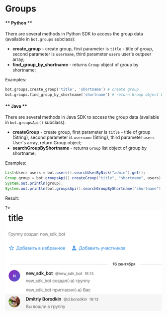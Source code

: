 # Groups

<!-- tabs:start -->

#### ** Python **

There are several methods in Python SDK to access the group data (available in ``bot.groups`` subclass):

- **create_group** - create group, first parameter is ``title`` - title of group, second parameter is ``username``, third parameter ``users`` user's outpeer array;
- **find_group_by_shortname** - returns ``Group`` object of group by shortname;

Examples:

```python
bot.groups.create_group('title', 'shortname') # create group
bot.groups.find_group_by_shortname('shortname') # return Group object by shortname
```

#### ** Java **

There are several methods in Java SDK to access the group data (available in ``bot.groupsApi()`` subclass):

- **createGroup** - create group, first parameter is ``title`` - title of group (String), second parameter is ``username`` (String), third parameter ``users`` User's array, return Group object;
- **searchGroupByShortname** - returns ``Group`` list object of group by shortname;

Examples:

```java
List<User> users = bot.users().searchUserByNick("admin").get();
Group group = bot.groupsApi().createGroup("title", "shortname", users).get();
System.out.println(group);
System.out.println(bot.groupsApi().searchGroupByShortname("shortname").get().get(0));
```

<!-- tabs:end -->

Result:

?> ![](group.png)
